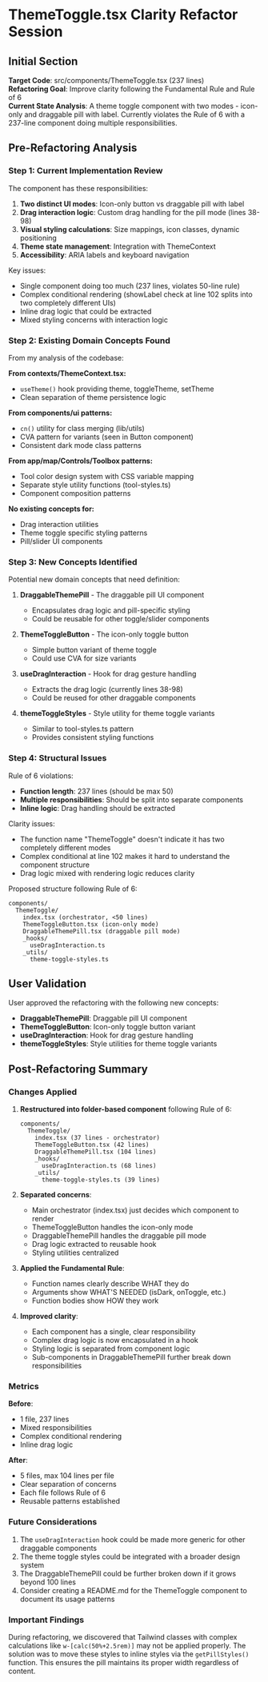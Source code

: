 # ThemeToggle.tsx Clarity Refactor Session

## Initial Section

**Target Code**: src/components/ThemeToggle.tsx (237 lines)  
**Refactoring Goal**: Improve clarity following the Fundamental Rule and Rule of 6  
**Current State Analysis**: A theme toggle component with two modes - icon-only and draggable pill with label. Currently violates the Rule of 6 with a 237-line component doing multiple responsibilities.

## Pre-Refactoring Analysis

### Step 1: Current Implementation Review

The component has these responsibilities:
1. **Two distinct UI modes**: Icon-only button vs draggable pill with label
2. **Drag interaction logic**: Custom drag handling for the pill mode (lines 38-98)
3. **Visual styling calculations**: Size mappings, icon classes, dynamic positioning
4. **Theme state management**: Integration with ThemeContext
5. **Accessibility**: ARIA labels and keyboard navigation

Key issues:
- Single component doing too much (237 lines, violates 50-line rule)
- Complex conditional rendering (showLabel check at line 102 splits into two completely different UIs)
- Inline drag logic that could be extracted
- Mixed styling concerns with interaction logic

### Step 2: Existing Domain Concepts Found

From my analysis of the codebase:

**From contexts/ThemeContext.tsx:**
- `useTheme()` hook providing theme, toggleTheme, setTheme
- Clean separation of theme persistence logic

**From components/ui patterns:**
- `cn()` utility for class merging (lib/utils)
- CVA pattern for variants (seen in Button component)
- Consistent dark mode class patterns

**From app/map/Controls/Toolbox patterns:**
- Tool color design system with CSS variable mapping
- Separate style utility functions (tool-styles.ts)
- Component composition patterns

**No existing concepts for:**
- Drag interaction utilities
- Theme toggle specific styling patterns
- Pill/slider UI components

### Step 3: New Concepts Identified

Potential new domain concepts that need definition:

1. **DraggableThemePill** - The draggable pill UI component
   - Encapsulates drag logic and pill-specific styling
   - Could be reusable for other toggle/slider components

2. **ThemeToggleButton** - The icon-only toggle button
   - Simple button variant of theme toggle
   - Could use CVA for size variants

3. **useDragInteraction** - Hook for drag gesture handling
   - Extracts the drag logic (currently lines 38-98)
   - Could be reused for other draggable components

4. **themeToggleStyles** - Style utility for theme toggle variants
   - Similar to tool-styles.ts pattern
   - Provides consistent styling functions

### Step 4: Structural Issues

Rule of 6 violations:
- **Function length**: 237 lines (should be max 50)
- **Multiple responsibilities**: Should be split into separate components
- **Inline logic**: Drag handling should be extracted

Clarity issues:
- The function name "ThemeToggle" doesn't indicate it has two completely different modes
- Complex conditional at line 102 makes it hard to understand the component structure
- Drag logic mixed with rendering logic reduces clarity

Proposed structure following Rule of 6:
```
components/
  ThemeToggle/
    index.tsx (orchestrator, <50 lines)
    ThemeToggleButton.tsx (icon-only mode)
    DraggableThemePill.tsx (draggable pill mode)
    _hooks/
      useDragInteraction.ts
    _utils/
      theme-toggle-styles.ts
```

## User Validation

User approved the refactoring with the following new concepts:
- **DraggableThemePill**: Draggable pill UI component
- **ThemeToggleButton**: Icon-only toggle button variant
- **useDragInteraction**: Hook for drag gesture handling
- **themeToggleStyles**: Style utilities for theme toggle variants

## Post-Refactoring Summary

### Changes Applied

1. **Restructured into folder-based component** following Rule of 6:
   ```
   components/
     ThemeToggle/
       index.tsx (37 lines - orchestrator)
       ThemeToggleButton.tsx (42 lines)
       DraggableThemePill.tsx (104 lines)
       _hooks/
         useDragInteraction.ts (68 lines)
       _utils/
         theme-toggle-styles.ts (39 lines)
   ```

2. **Separated concerns**:
   - Main orchestrator (index.tsx) just decides which component to render
   - ThemeToggleButton handles the icon-only mode
   - DraggableThemePill handles the draggable pill mode
   - Drag logic extracted to reusable hook
   - Styling utilities centralized

3. **Applied the Fundamental Rule**:
   - Function names clearly describe WHAT they do
   - Arguments show WHAT'S NEEDED (isDark, onToggle, etc.)
   - Function bodies show HOW they work

4. **Improved clarity**:
   - Each component has a single, clear responsibility
   - Complex drag logic is now encapsulated in a hook
   - Styling logic is separated from component logic
   - Sub-components in DraggableThemePill further break down responsibilities

### Metrics

**Before**:
- 1 file, 237 lines
- Mixed responsibilities
- Complex conditional rendering
- Inline drag logic

**After**:
- 5 files, max 104 lines per file
- Clear separation of concerns
- Each file follows Rule of 6
- Reusable patterns established

### Future Considerations

1. The `useDragInteraction` hook could be made more generic for other draggable components
2. The theme toggle styles could be integrated with a broader design system
3. The DraggableThemePill could be further broken down if it grows beyond 100 lines
4. Consider creating a README.md for the ThemeToggle component to document its usage patterns

### Important Findings

During refactoring, we discovered that Tailwind classes with complex calculations like `w-[calc(50%+2.5rem)]` may not be applied properly. The solution was to move these styles to inline styles via the `getPillStyles()` function. This ensures the pill maintains its proper width regardless of content.